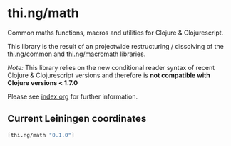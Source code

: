 # thi.ng/math

Common maths functions, macros and utilities for Clojure & Clojurescript.

This library is the result of an projectwide restructuring / dissolving of the [thi.ng/common](http://thi.ng/common) and [thi.ng/macromath](http://thi.ng/macromath) libraries.

*Note:* This library relies on the new conditional reader syntax of recent Clojure & Clojurescript versions and therefore is **not compatible with Clojure versions < 1.7.0**

Please see [index.org](src/index.org) for further information.

## Current Leiningen coordinates

```clj
[thi.ng/math "0.1.0"]
```
